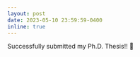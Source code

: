 ```yaml
---
layout: post
date: 2023-05-10 23:59:59-0400
inline: true
---
```


Successfully submitted my Ph.D. Thesis!! :tada:
